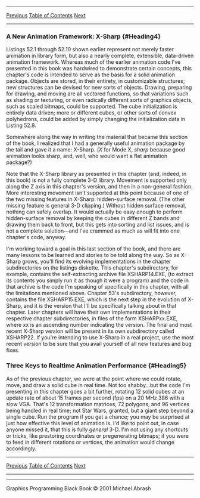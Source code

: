   ------------------------ --------------------------------- --------------------
  [Previous](52-06.html)   [Table of Contents](index.html)   [Next](52-08.html)
  ------------------------ --------------------------------- --------------------

### A New Animation Framework: X-Sharp {#Heading4}

Listings 52.1 through 52.10 shown earlier represent not merely faster
animation in library form, but also a nearly complete, extensible,
data-driven animation framework. Whereas much of the earlier animation
code I've presented in this book was hardwired to demonstrate certain
concepts, this chapter's code is intended to serve as the basis for a
solid animation package. Objects are stored, in their entirety, in
customizable structures; new structures can be devised for new sorts of
objects. Drawing, preparing for drawing, and moving are all vectored
functions, so that variations such as shading or texturing, or even
radically different sorts of graphics objects, such as scaled bitmaps,
could be supported. The cube initialization is entirely data driven;
more or different cubes, or other sorts of convex polyhedrons, could be
added by simply changing the initialization data in Listing 52.8.

Somewhere along the way in writing the material that became this section
of the book, I realized that I had a generally useful animation package
by the tail and gave it a name: X-Sharp. (*X* for Mode X, *sharp*
because good animation looks sharp, and, well, who would want a flat
animation package?)

Note that the X-Sharp library as presented in this chapter (and, indeed,
in this book) is not a fully complete 3-D library. Movement is supported
only along the Z axis in this chapter's version, and then in a
non-general fashion. More interesting movement isn't supported at this
point because of one of the two missing features in X-Sharp:
hidden-surface removal. (The other missing feature is general 3-D
clipping.) Without hidden surface removal, nothing can safely overlap.
It would actually be easy enough to perform hidden-surface removal by
keeping the cubes in different Z bands and drawing them back to front,
but this gets into sorting and list issues, and is not a complete
solution—and I've crammed as much as will fit into one chapter's code,
anyway.

I'm working toward a goal in this last section of the book, and there
are many lessons to be learned and stories to be told along the way. So
as X-Sharp grows, you'll find its evolving implementations in the
chapter subdirectories on the listings diskette. This chapter's
subdirectory, for example, contains the self-extracting archive file
XSHARP14.EXE, (to extract its contents you simply run it as though it
were a program) and the code in that archive is the code I'm speaking of
specifically in this chapter, with all the limitations mentioned above.
Chapter 53's subdirectory, however, contains the file XSHARP15.EXE,
which is the next step in the evolution of X-Sharp, and it is the
version that I'll be specifically talking about in that chapter. Later
chapters will have their own implementations in their respective chapter
subdirectories, in files of the form XSHARPxx.EXE, where xx is an
ascending number indicating the version. The final and most recent
X-Sharp version will be present in its own subdirectory called XSHARP22.
If you're intending to use X-Sharp in a real project, use the most
recent version to be sure that you avail yourself of all new features
and bug fixes.

### Three Keys to Realtime Animation Performance {#Heading5}

As of the previous chapter, we were at the point where we could rotate,
move, and draw a solid cube in real time. Not too shabby...but the code
I'm presenting in this chapter goes a bit further, rotating 12 solid
cubes at an update rate of about 15 frames per second (fps) on a 20 MHz
386 with a slow VGA. That's 12 transformation matrices, 72 polygons, and
96 vertices being handled in real time; not Star Wars, granted, but a
giant step beyond a single cube. Run the program if you get a chance;
you may be surprised at just how effective this level of animation is.
I'd like to point out, in case anyone missed it, that this is fully
*general* 3-D. I'm not using any shortcuts or tricks, like prestoring
coordinates or pregenerating bitmaps; if you were to feed in different
rotations or vertices, the animation would change accordingly.

  ------------------------ --------------------------------- --------------------
  [Previous](52-06.html)   [Table of Contents](index.html)   [Next](52-08.html)
  ------------------------ --------------------------------- --------------------

* * * * *

Graphics Programming Black Book © 2001 Michael Abrash
